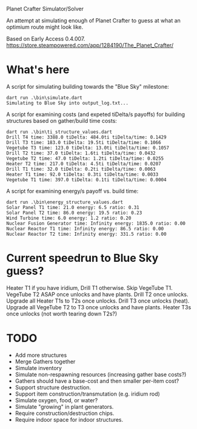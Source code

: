 Planet Crafter Simulator/Solver

An attempt at simulating enough of Planet Crafter to guess at what an optimium route might look like.

Based on Early Access 0.4.007.
https://store.steampowered.com/app/1284190/The_Planet_Crafter/

# What's here

A script for simulating building towards the "Blue Sky" milestone:
```
dart run .\bin\simulate.dart
Simulating to Blue Sky into output_log.txt...
```

A script for examining costs (and expeted tiDelta/s payoffs) for
building structures based on gather/build time costs:
```
dart run .\bin\ti_structure_values.dart
Drill T4 time: 3388.0 tiDelta: 484.0ti tiDelta/time: 0.1429
Drill T3 time: 183.0 tiDelta: 19.5ti tiDelta/time: 0.1066
Vegetube T3 time: 123.0 tiDelta: 13.0ti tiDelta/time: 0.1057
Drill T2 time: 37.0 tiDelta: 1.6ti tiDelta/time: 0.0432
Vegetube T2 time: 47.0 tiDelta: 1.2ti tiDelta/time: 0.0255
Heater T2 time: 217.0 tiDelta: 4.5ti tiDelta/time: 0.0207
Drill T1 time: 32.0 tiDelta: 0.2ti tiDelta/time: 0.0063
Heater T1 time: 92.0 tiDelta: 0.3ti tiDelta/time: 0.0033
Vegetube T1 time: 397.0 tiDelta: 0.1ti tiDelta/time: 0.0004
```

A script for examining energy/s payoff vs. build time:
```
dart run .\bin\energy_structure_values.dart
Solar Panel T1 time: 21.0 energy: 6.5 ratio: 0.31
Solar Panel T2 time: 86.0 energy: 19.5 ratio: 0.23
Wind Turbine time: 6.0 energy: 1.2 ratio: 0.20
Nuclear Fusion Generator time: Infinity energy: 1835.0 ratio: 0.00
Nuclear Reactor T1 time: Infinity energy: 86.5 ratio: 0.00
Nuclear Reactor T2 time: Infinity energy: 331.5 ratio: 0.00
```

# Current speedrun to Blue Sky guess?
Heater T1 if you have iridium, Drill T1 otherwise.
Skip VegeTube T1.  VegeTube T2 ASAP once unlocks and have plants.
Drill T2 once unlocks.
Upgrade all Heater T1s to T2s once unlocks.
Drill T3 once unlocks (heat).
Upgrade all VegeTube T2 to T3 once unlocks and have plants.
Heater T3s once unlocks (not worth tearing down T2s?)

# TODO
* Add more structures
* Merge Gathers together
* Simulate inventory
* Simulate non-respawning resources (increasing gather base costs?)
* Gathers should have a base-cost and then smaller per-item cost?
* Support structure destruction.
* Support item construction/transmutation (e.g. iridium rod)
* Simulate oxygen, food, or water?
* Simulate "growing" in plant generators.
* Require construction/destruction chips.
* Require indoor space for indoor structures.
